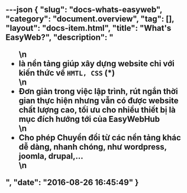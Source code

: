 ---json
{
    "slug": "docs-whats-easyweb",
    "category": "document.overview",
    "tag": [],
    "layout": "docs-item.html",
    "title": "What's EasyWeb?",
    "description": "<ul>\n<li>là nền tảng giúp xây dựng website chỉ với kiến thức về <code>HMTL, CSS</code> (*) </li>\n<li>Đơn giản trong việc lập trình, rút ngắn thời gian thực hiện nhưng vẫn có được website chất lượng cao, tối ưu cho nhiều thiết bị là mục đích hướng tới của EasyWebHub</li>\n<li>Cho phép Chuyển đổi từ các nền tảng khác dễ dàng, nhanh chóng, như wordpress, joomla, drupal,...</li>\n</ul>",
    "date": "2016-08-26 16:45:49"
}
---
